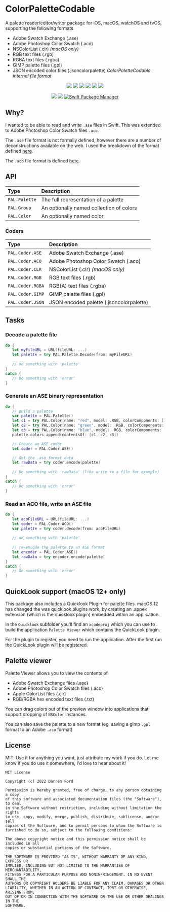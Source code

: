 # ColorPaletteCodable

A palette reader/editor/writer package for iOS, macOS, watchOS and tvOS, supporting the following formats

* Adobe Swatch Exchange (.ase)
* Adobe Photoshop Color Swatch (.aco)
* NSColorList (.clr) *(macOS only)* 
* RGB text files (.rgb)
* RGBA text files (.rgba)
* GIMP palette files (.gpl)
* JSON encoded color files (.jsoncolorpalette) *ColorPaletteCodable internal file format*

<p align="center">
    <img src="https://img.shields.io/github/v/tag/dagronf/ASEPalette" />
    <img src="https://img.shields.io/badge/macOS-10.13+-red" />
    <img src="https://img.shields.io/badge/iOS-13+-blue" />
    <img src="https://img.shields.io/badge/tvOS-13+-orange" />
    <img src="https://img.shields.io/badge/watchOS-4+-yellow" />
    <img src="https://img.shields.io/badge/macCatalyst-2+-purple" />
</p>

<p align="center">
    <img src="https://img.shields.io/badge/Swift-5.4-orange.svg" />
    <img src="https://img.shields.io/badge/License-MIT-lightgrey" />
    <a href="https://swift.org/package-manager">
        <img src="https://img.shields.io/badge/spm-compatible-brightgreen.svg?style=flat" alt="Swift Package Manager" />
    </a>
</p>

## Why?

I wanted to be able to read and write `.ase` files in Swift. This was extended to Adobe Photoshop Color Swatch files `.aco`.

The `.ase` file format is not formally defined, however there are a number of deconstructions available on the web.
I used the breakdown of the format defined [here](http://www.selapa.net/swatches/colors/fileformats.php#adobe_ase).

The `.aco` file format is defined [here](https://www.adobe.com/devnet-apps/photoshop/fileformatashtml/#50577411_pgfId-1070626).

## API

| Type          | Description    | 
|:--------------|:---------------|
|`PAL.Palette`  | The full representation of a palette     |
|`PAL.Group`    | An optionally named collection of colors |
|`PAL.Color`    | An optionally named color                |

### Coders

| Type             | Description                              |
|:-----------------|:-----------------------------------------|
|`PAL.Coder.ASE`   | Adobe Swatch Exchange (.ase)             |
|`PAL.Coder.ACO`   | Adobe Photoshop Color Swatch (.aco)      |
|`PAL.Coder.CLR`   | NSColorList (.clr) *(macOS only)*        |
|`PAL.Coder.RGB`   | RGB text files (.rgb)                    |
|`PAL.Coder.RGBA`  | RGB(A) text files (.rgba)                |
|`PAL.Coder.GIMP`  | GIMP palette files (.gpl)                |
|`PAL.Coder.JSON`  | JSON encoded palette (.jsoncolorpalette) |

## Tasks

### Decode a palette file

```swift
do {
   let myFileURL = URL(fileURL: ...)
   let palette = try PAL.Palette.Decode(from: myFileURL)
   
   // do something with 'palette'
}
catch {
   // Do something with 'error'
}
```

### Generate an ASE binary representation

```swift
do {
   // Build a palette
   var palette = PAL.Palette()
   let c1 = try PAL.Color(name: "red", model: .RGB, colorComponents: [1, 0, 0])
   let c2 = try PAL.Color(name: "green", model: .RGB, colorComponents: [0, 1, 0])
   let c3 = try PAL.Color(name: "blue", model: .RGB, colorComponents: [0, 0, 1])
   palette.colors.append(contentsOf: [c1, c2, c3])

   // Create an ASE coder
   let coder = PAL.Coder.ASE()

   // Get the .ase format data
   let rawData = try coder.encode(palette)
   
   // Do something with 'rawData' (like write to a file for example)
}
catch {
   // Do something with 'error'
}
```

### Read an ACO file, write an ASE file

```swift
do {
   let acoFileURL = URL(fileURL: ...)
   let coder = PAL.Coder.ACO()
   var palette = try coder.decode(from: acoFileURL)
   
   // do something with 'palette'
   
   // re-encode the palette to an ASE format
   let encoder = PAL.Coder.ASE()
   let rawData = try encoder.encode(palette) 
}
catch {
   // Do something with 'error'
}
```

## QuickLook support (macOS 12+ only)

This package also includes a Quicklook Plugin for palette files. macOS 12 has changed the was quicklook plugins work, by creating an .appex extension (which is the quicklook plugin) embedded within an application.

In the `Quicklook` subfolder you'll find an `xcodeproj` which you can use to build the application `Palette Viewer` which contains the QuickLook plugin.

For the plugin to register, you need to run the application. After the first run the QuickLook plugin will be registered.

## Palette viewer

Palette Viewer allows you to view the contents of

* Adobe Swatch Exchange files (.ase)
* Adobe Photoshop Color Swatch files (.aco)
* Apple ColorList files (.clr)
* RGB/RGBA hex encoded text files (.txt)

You can drag colors out of the preview window into applications that support dropping of `NSColor` instances.

You can also save the palette to a new format (eg. saving a gimp `.gpl` format to an Adobe `.aco` format)

## License

MIT. Use it for anything you want, just attribute my work if you do. Let me know if you do use it somewhere, I'd love to hear about it!

```
MIT License

Copyright (c) 2022 Darren Ford

Permission is hereby granted, free of charge, to any person obtaining a copy
of this software and associated documentation files (the "Software"), to deal
in the Software without restriction, including without limitation the rights
to use, copy, modify, merge, publish, distribute, sublicense, and/or sell
copies of the Software, and to permit persons to whom the Software is
furnished to do so, subject to the following conditions:

The above copyright notice and this permission notice shall be included in all
copies or substantial portions of the Software.

THE SOFTWARE IS PROVIDED "AS IS", WITHOUT WARRANTY OF ANY KIND, EXPRESS OR
IMPLIED, INCLUDING BUT NOT LIMITED TO THE WARRANTIES OF MERCHANTABILITY,
FITNESS FOR A PARTICULAR PURPOSE AND NONINFRINGEMENT. IN NO EVENT SHALL THE
AUTHORS OR COPYRIGHT HOLDERS BE LIABLE FOR ANY CLAIM, DAMAGES OR OTHER
LIABILITY, WHETHER IN AN ACTION OF CONTRACT, TORT OR OTHERWISE, ARISING FROM,
OUT OF OR IN CONNECTION WITH THE SOFTWARE OR THE USE OR OTHER DEALINGS IN THE
SOFTWARE.
```
